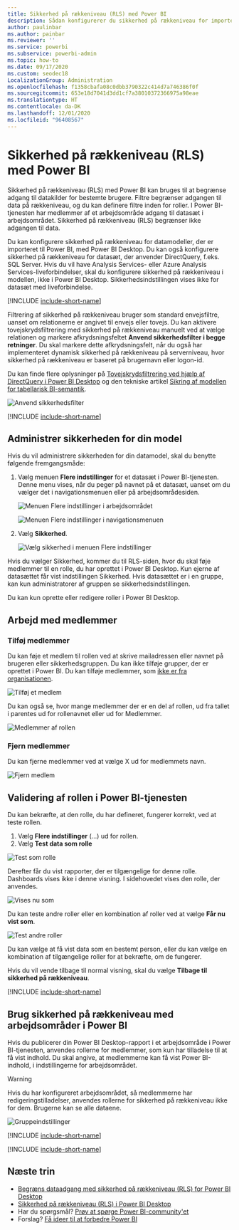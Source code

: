 ```yaml
---
title: Sikkerhed på rækkeniveau (RLS) med Power BI
description: Sådan konfigurerer du sikkerhed på rækkeniveau for importerede datasæt og DirectQuery i Power BI-tjenesten.
author: paulinbar
ms.author: painbar
ms.reviewer: ''
ms.service: powerbi
ms.subservice: powerbi-admin
ms.topic: how-to
ms.date: 09/17/2020
ms.custom: seodec18
LocalizationGroup: Administration
ms.openlocfilehash: f1358cbafa08c0dbb3790322c414d7a746386f0f
ms.sourcegitcommit: 653e18d7041d3dd1cf7a38010372366975a98eae
ms.translationtype: HT
ms.contentlocale: da-DK
ms.lasthandoff: 12/01/2020
ms.locfileid: "96408567"
---
```

# <a name="row-level-security-rls-with-power-bi"></a>Sikkerhed på rækkeniveau (RLS) med Power BI

Sikkerhed på rækkeniveau (RLS) med Power BI kan bruges til at begrænse adgang til datakilder for bestemte brugere. Filtre begrænser adgangen til data på rækkeniveau, og du kan definere filtre inden for roller. I Power BI-tjenesten har medlemmer af et arbejdsområde adgang til datasæt i arbejdsområdet. Sikkerhed på rækkeniveau (RLS) begrænser ikke adgangen til data.

Du kan konfigurere sikkerhed på rækkeniveau for datamodeller, der er importeret til Power BI, med Power BI Desktop. Du kan også konfigurere sikkerhed på rækkeniveau for datasæt, der anvender DirectQuery, f.eks. SQL Server. Hvis du vil have Analysis Services- eller Azure Analysis Services-liveforbindelser, skal du konfigurere sikkerhed på rækkeniveau i modellen, ikke i Power BI Desktop. Sikkerhedsindstillingen vises ikke for datasæt med liveforbindelse.

[!INCLUDE [include-short-name](../includes/rls-desktop-define-roles.md)]

Filtrering af sikkerhed på rækkeniveau bruger som standard envejsfiltre, uanset om relationerne er angivet til envejs eller tovejs. Du kan aktivere tovejskrydsfiltrering med sikkerhed på rækkeniveau manuelt ved at vælge relationen og markere afkrydsningsfeltet **Anvend sikkerhedsfilter i begge retninger**. Du skal markere dette afkrydsningsfelt, når du også har implementeret dynamisk sikkerhed på rækkeniveau på serverniveau, hvor sikkerhed på rækkeniveau er baseret på brugernavn eller logon-id.

Du kan finde flere oplysninger på [Tovejskrydsfiltrering ved hjælp af DirectQuery i Power BI Desktop](../transform-model/desktop-bidirectional-filtering.md) og den tekniske artikel [Sikring af modellen for tabellarisk BI-semantik](https://download.microsoft.com/download/D/2/0/D20E1C5F-72EA-4505-9F26-FEF9550EFD44/Securing%20the%20Tabular%20BI%20Semantic%20Model.docx).

![Anvend sikkerhedsfilter](media/service-admin-rls/rls-apply-security-filter.png)


[!INCLUDE [include-short-name](../includes/rls-desktop-view-as-roles.md)]

## <a name="manage-security-on-your-model"></a>Administrer sikkerheden for din model

Hvis du vil administrere sikkerheden for din datamodel, skal du benytte følgende fremgangsmåde:

1. Vælg menuen **Flere indstillinger** for et datasæt i Power BI-tjenesten. Denne menu vises, når du peger på navnet på et datasæt, uanset om du vælger det i navigationsmenuen eller på arbejdsområdesiden.

    ![Menuen Flere indstillinger i arbejdsområdet](media/service-admin-rls/dataset-leftnav-more-options.png)

    ![Menuen Flere indstillinger i navigationsmenuen](media/service-admin-rls/dataset-canvas-more-options.png)

1. Vælg **Sikkerhed**.

   ![Vælg sikkerhed i menuen Flere indstillinger](media/service-admin-rls/dataset-more-options-menu.png)

Hvis du vælger Sikkerhed, kommer du til RLS-siden, hvor du skal føje medlemmer til en rolle, du har oprettet i Power BI Desktop. Kun ejerne af datasættet får vist indstillingen Sikkerhed. Hvis datasættet er i en gruppe, kan kun administratorer af gruppen se sikkerhedsindstillingen.

Du kan kun oprette eller redigere roller i Power BI Desktop.

## <a name="working-with-members"></a>Arbejd med medlemmer

### <a name="add-members"></a>Tilføj medlemmer

Du kan føje et medlem til rollen ved at skrive mailadressen eller navnet på brugeren eller sikkerhedsgruppen. Du kan ikke tilføje grupper, der er oprettet i Power BI. Du kan tilføje medlemmer, som [ikke er fra organisationen](../guidance/whitepaper-azure-b2b-power-bi.md#data-security-for-external-partners).

![Tilføj et medlem](media/service-admin-rls/rls-add-member.png)

Du kan også se, hvor mange medlemmer der er en del af rollen, ud fra tallet i parentes ud for rollenavnet eller ud for Medlemmer.

![Medlemmer af rollen](media/service-admin-rls/rls-member-count.png)

### <a name="remove-members"></a>Fjern medlemmer

Du kan fjerne medlemmer ved at vælge X ud for medlemmets navn. 

![Fjern medlem](media/service-admin-rls/rls-remove-member.png)

## <a name="validating-the-role-within-the-power-bi-service"></a>Validering af rollen i Power BI-tjenesten

Du kan bekræfte, at den rolle, du har defineret, fungerer korrekt, ved at teste rollen.

1. Vælg **Flere indstillinger** (...) ud for rollen.
2. Vælg **Test data som rolle**

![Test som rolle](media/service-admin-rls/rls-test-role.png)

Derefter får du vist rapporter, der er tilgængelige for denne rolle. Dashboards vises ikke i denne visning. I sidehovedet vises den rolle, der anvendes.

![Vises nu som <rolle>](media/service-admin-rls/rls-test-role2.png)

Du kan teste andre roller eller en kombination af roller ved at vælge **Får nu vist som**.

![Test andre roller](media/service-admin-rls/rls-test-role3.png)

Du kan vælge at få vist data som en bestemt person, eller du kan vælge en kombination af tilgængelige roller for at bekræfte, om de fungerer.

Hvis du vil vende tilbage til normal visning, skal du vælge **Tilbage til sikkerhed på rækkeniveau**.

[!INCLUDE [include-short-name](../includes/rls-usernames.md)]

## <a name="using-rls-with-workspaces-in-power-bi"></a>Brug sikkerhed på rækkeniveau med arbejdsområder i Power BI

Hvis du publicerer din Power BI Desktop-rapport i et arbejdsområde i Power BI-tjenesten, anvendes rollerne for medlemmer, som kun har tilladelse til at få vist indhold. Du skal angive, at medlemmerne kan få vist Power BI-indhold, i indstillingerne for arbejdsområdet.

> [!WARNING]
> Hvis du har konfigureret arbejdsområdet, så medlemmerne har redigeringstilladelser, anvendes rollerne for sikkerhed på rækkeniveau ikke for dem. Brugerne kan se alle dataene.

![Gruppeindstillinger](media/service-admin-rls/rls-group-settings.png)

[!INCLUDE [include-short-name](../includes/rls-limitations.md)]

[!INCLUDE [include-short-name](../includes/rls-faq.md)]

## <a name="next-steps"></a>Næste trin

- [Begræns dataadgang med sikkerhed på rækkeniveau (RLS) for Power BI Desktop](../create-reports/desktop-rls.md)
- [Sikkerhed på rækkeniveau (RLS) i Power BI Desktop](../guidance/rls-guidance.md)
- Har du spørgsmål? [Prøv at spørge Power BI-community'et](https://community.powerbi.com/)
- Forslag? [Få ideer til at forbedre Power BI](https://ideas.powerbi.com/)
